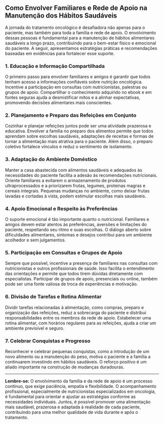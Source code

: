 
## Como Envolver Familiares e Rede de Apoio na Manutenção dos Hábitos Saudáveis

A jornada do tratamento oncológico é desafiadora não apenas para o paciente, mas também para toda a família e rede de apoio. O envolvimento dessas pessoas é fundamental para a manutenção de hábitos alimentares saudáveis a longo prazo, contribuindo para o bem-estar físico e emocional do paciente. A seguir, apresentamos estratégias práticas e recomendações baseadas em evidências para fortalecer esse suporte.

### 1. **Educação e Informação Compartilhada**

O primeiro passo para envolver familiares e amigos é garantir que todos tenham acesso a informações confiáveis sobre nutrição oncológica. Incentive a participação em consultas com nutricionistas, palestras ou grupos de apoio. Compartilhar o conhecimento adquirido no ebook e em fontes seguras ajuda a desmistificar mitos e a alinhar expectativas, promovendo decisões alimentares mais conscientes.

### 2. **Planejamento e Preparo das Refeições em Conjunto**

Cozinhar e planejar refeições juntos pode ser uma atividade prazerosa e educativa. Envolver a família no preparo dos alimentos permite que todos aprendam sobre escolhas saudáveis, adaptações de receitas e formas de tornar a alimentação mais atrativa para o paciente. Além disso, o preparo coletivo fortalece vínculos e reduz o sentimento de isolamento.

### 3. **Adaptação do Ambiente Doméstico**

Manter a casa abastecida com alimentos saudáveis e adequados às necessidades do paciente facilita a adesão às recomendações nutricionais. Oriente familiares a evitarem o armazenamento de produtos ultraprocessados e a priorizarem frutas, legumes, proteínas magras e cereais integrais. Pequenas mudanças no ambiente, como deixar frutas lavadas e cortadas à vista, podem estimular escolhas mais saudáveis.

### 4. **Apoio Emocional e Respeito às Preferências**

O suporte emocional é tão importante quanto o nutricional. Familiares e amigos devem estar atentos às preferências, aversões e limitações do paciente, respeitando seu ritmo e suas escolhas. O diálogo aberto sobre dificuldades alimentares, sintomas e desejos contribui para um ambiente acolhedor e sem julgamentos.

### 5. **Participação em Consultas e Grupos de Apoio**

Sempre que possível, incentive a presença de familiares nas consultas com nutricionistas e outros profissionais de saúde. Isso facilita o entendimento das orientações e permite que todos tirem dúvidas diretamente com especialistas. Participar de grupos de apoio, presenciais ou online, também pode ser uma fonte valiosa de troca de experiências e motivação.

### 6. **Divisão de Tarefas e Rotina Alimentar**

Dividir tarefas relacionadas à alimentação, como compras, preparo e organização das refeições, reduz a sobrecarga do paciente e distribui responsabilidades entre os membros da rede de apoio. Estabelecer uma rotina alimentar, com horários regulares para as refeições, ajuda a criar um ambiente previsível e seguro.

### 7. **Celebrar Conquistas e Progresso**

Reconhecer e celebrar pequenas conquistas, como a introdução de um novo alimento ou a manutenção do peso, motiva o paciente e a família a continuarem investindo em hábitos saudáveis. O reforço positivo é um aliado importante na construção de mudanças duradouras.

---

**Lembre-se:** O envolvimento da família e da rede de apoio é um processo contínuo, que exige paciência, empatia e flexibilidade. O acompanhamento profissional, especialmente de nutricionistas especializados em oncologia, é fundamental para orientar e ajustar as estratégias conforme as necessidades individuais. Juntos, é possível promover uma alimentação mais saudável, prazerosa e adaptada à realidade de cada paciente, contribuindo para uma melhor qualidade de vida durante e após o tratamento.
```
